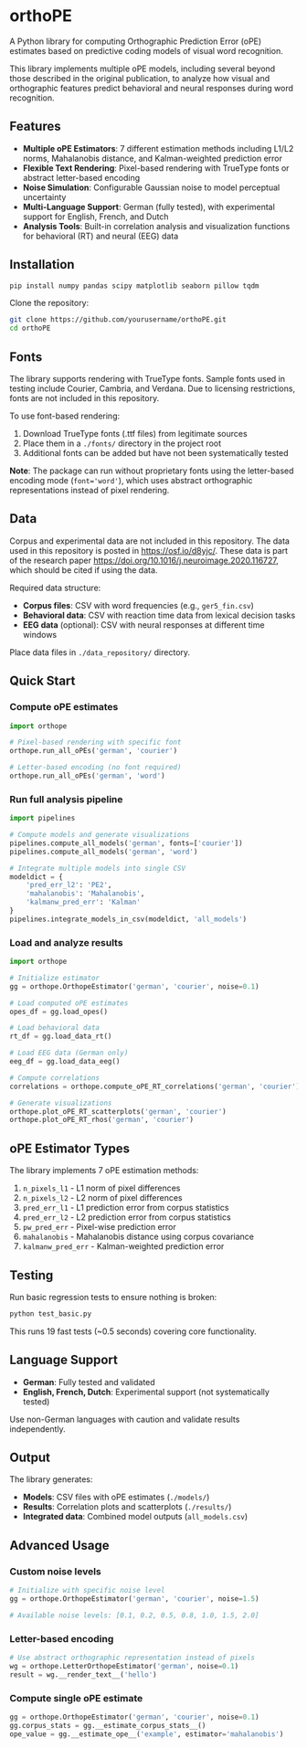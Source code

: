 # orthoPE

A Python library for computing Orthographic Prediction Error (oPE) estimates based on predictive coding models of visual word recognition.

This library implements multiple oPE models, including several beyond those described in the original publication, to analyze how visual and orthographic features predict behavioral and neural responses during word recognition.

## Features

- **Multiple oPE Estimators**: 7 different estimation methods including L1/L2 norms, Mahalanobis distance, and Kalman-weighted prediction error
- **Flexible Text Rendering**: Pixel-based rendering with TrueType fonts or abstract letter-based encoding
- **Noise Simulation**: Configurable Gaussian noise to model perceptual uncertainty
- **Multi-Language Support**: German (fully tested), with experimental support for English, French, and Dutch
- **Analysis Tools**: Built-in correlation analysis and visualization functions for behavioral (RT) and neural (EEG) data

## Installation

```bash
pip install numpy pandas scipy matplotlib seaborn pillow tqdm
```

Clone the repository:
```bash
git clone https://github.com/yourusername/orthoPE.git
cd orthoPE
```

## Fonts

The library supports rendering with TrueType fonts. Sample fonts used in testing include Courier, Cambria, and Verdana. Due to licensing restrictions, fonts are not included in this repository.

To use font-based rendering:
1. Download TrueType fonts (.ttf files) from legitimate sources
2. Place them in a `./fonts/` directory in the project root
3. Additional fonts can be added but have not been systematically tested

**Note**: The package can run without proprietary fonts using the letter-based encoding mode (`font='word'`), which uses abstract orthographic representations instead of pixel rendering.

## Data

Corpus and experimental data are not included in this repository. The data used in this repository is posted in https://osf.io/d8yjc/. These data is part of the research paper https://doi.org/10.1016/j.neuroimage.2020.116727, which should be cited if using the data.

Required data structure:
- **Corpus files**: CSV with word frequencies (e.g., `ger5_fin.csv`)
- **Behavioral data**: CSV with reaction time data from lexical decision tasks
- **EEG data** (optional): CSV with neural responses at different time windows

Place data files in `./data_repository/` directory.

## Quick Start

### Compute oPE estimates

```python
import orthope

# Pixel-based rendering with specific font
orthope.run_all_oPEs('german', 'courier')

# Letter-based encoding (no font required)
orthope.run_all_oPEs('german', 'word')
```

### Run full analysis pipeline

```python
import pipelines

# Compute models and generate visualizations
pipelines.compute_all_models('german', fonts=['courier'])
pipelines.compute_all_models('german', 'word')

# Integrate multiple models into single CSV
modeldict = {
    'pred_err_l2': 'PE2',
    'mahalanobis': 'Mahalanobis',
    'kalmanw_pred_err': 'Kalman'
}
pipelines.integrate_models_in_csv(modeldict, 'all_models')
```

### Load and analyze results

```python
import orthope

# Initialize estimator
gg = orthope.OrthopeEstimator('german', 'courier', noise=0.1)

# Load computed oPE estimates
opes_df = gg.load_opes()

# Load behavioral data
rt_df = gg.load_data_rt()

# Load EEG data (German only)
eeg_df = gg.load_data_eeg()

# Compute correlations
correlations = orthope.compute_oPE_RT_correlations('german', 'courier')

# Generate visualizations
orthope.plot_oPE_RT_scatterplots('german', 'courier')
orthope.plot_oPE_RT_rhos('german', 'courier')
```

## oPE Estimator Types

The library implements 7 oPE estimation methods:

1. `n_pixels_l1` - L1 norm of pixel differences
2. `n_pixels_l2` - L2 norm of pixel differences
3. `pred_err_l1` - L1 prediction error from corpus statistics
4. `pred_err_l2` - L2 prediction error from corpus statistics
5. `pw_pred_err` - Pixel-wise prediction error
6. `mahalanobis` - Mahalanobis distance using corpus covariance
7. `kalmanw_pred_err` - Kalman-weighted prediction error

## Testing

Run basic regression tests to ensure nothing is broken:

```bash
python test_basic.py
```

This runs 19 fast tests (~0.5 seconds) covering core functionality.

## Language Support

- **German**: Fully tested and validated
- **English, French, Dutch**: Experimental support (not systematically tested)

Use non-German languages with caution and validate results independently.

## Output

The library generates:
- **Models**: CSV files with oPE estimates (`./models/`)
- **Results**: Correlation plots and scatterplots (`./results/`)
- **Integrated data**: Combined model outputs (`all_models.csv`)

## Advanced Usage

### Custom noise levels

```python
# Initialize with specific noise level
gg = orthope.OrthopeEstimator('german', 'courier', noise=1.5)

# Available noise levels: [0.1, 0.2, 0.5, 0.8, 1.0, 1.5, 2.0]
```

### Letter-based encoding

```python
# Use abstract orthographic representation instead of pixels
wg = orthope.LetterOrthopeEstimator('german', noise=0.1)
result = wg.__render_text__('hello')
```

### Compute single oPE estimate

```python
gg = orthope.OrthopeEstimator('german', 'courier', noise=0.1)
gg.corpus_stats = gg.__estimate_corpus_stats__()
ope_value = gg.__estimate_ope__('example', estimator='mahalanobis')
```
